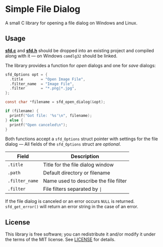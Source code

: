 # Simple File Dialog
A small C library for opening a file dialog on Windows and Linux.


## Usage
**[sfd.c](src/sfd.c?raw=1)** and **[sfd.h](src/sfd.h?raw=1)** should be dropped
into an existing project and compiled along with it — on Windows `comdlg32`
should be linked.

The library provides a function for *open* dialogs and one for *save* dialogs:

```c
sfd_Options opt = {
  .title        = "Open Image File",
  .filter_name  = "Image File",
  .filter       = "*.png|*.jpg",
};

const char *filename = sfd_open_dialog(&opt);

if (filename) {
  printf("Got file: '%s'\n", filename);
} else {
  printf("Open canceled\n");
}
```

Both functions accept a `sfd_Options` struct pointer with settings for
the file dialog — All fields of the `sfd_Options` struct are *optional*.

| Field           | Description
|-----------------|-------------------------------------------------------------
| `.title`        | Title for the file dialog window
| `.path`         | Default directory or filename
| `.filter_name`  | Name used to describe the file filter
| `.filter`       | File filters separated by <code>&#124;</code>

If the file dialog is canceled or an error occurs `NULL` is returned.
`sfd_get_error()` will return an error string in the case of an error.


## License
This library is free software; you can redistribute it and/or modify it under
the terms of the MIT license. See [LICENSE](LICENSE) for details.
